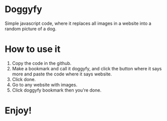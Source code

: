 # Doggyfy
Simple javascript code, where it replaces all images in a website into a random picture of a dog.


# How to use it
1. Copy the code in the github.
2. Make a bookmark and call it doggyfy, and click the button where it says more and paste the code where it says website.
3. Click done.
4. Go to any website with images.
5. Click doggyfy bookmark then you're done.

# Enjoy!
